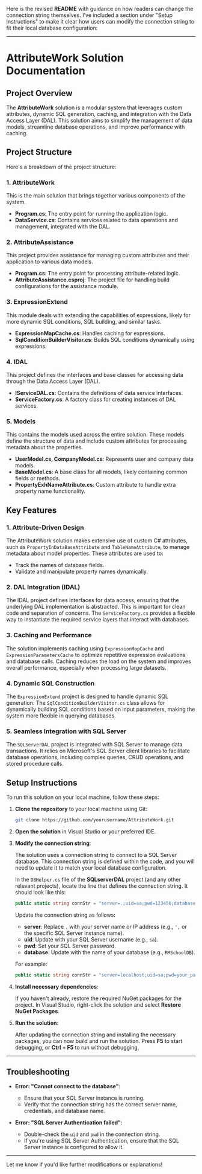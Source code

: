 Here is the revised **README** with guidance on how readers can change the connection string themselves. I've included a section under "Setup Instructions" to make it clear how users can modify the connection string to fit their local database configuration:

---

# AttributeWork Solution Documentation

## Project Overview

The **AttributeWork** solution is a modular system that leverages custom attributes, dynamic SQL generation, caching, and integration with the Data Access Layer (DAL). This solution aims to simplify the management of data models, streamline database operations, and improve performance with caching.

## Project Structure

Here's a breakdown of the project structure:

### 1. AttributeWork

This is the main solution that brings together various components of the system.

* **Program.cs**: The entry point for running the application logic.
* **DataService.cs**: Contains services related to data operations and management, integrated with the DAL.

### 2. AttributeAssistance

This project provides assistance for managing custom attributes and their application to various data models.

* **Program.cs**: The entry point for processing attribute-related logic.
* **AttributeAssistance.csproj**: The project file for handling build configurations for the assistance module.

### 3. ExpressionExtend

This module deals with extending the capabilities of expressions, likely for more dynamic SQL conditions, SQL building, and similar tasks.

* **ExpressionMapCache.cs**: Handles caching for expressions.
* **SqlConditionBuilderVisitor.cs**: Builds SQL conditions dynamically using expressions.

### 4. IDAL

This project defines the interfaces and base classes for accessing data through the Data Access Layer (DAL).

* **IServiceDAL.cs**: Contains the definitions of data service interfaces.
* **ServiceFactory.cs**: A factory class for creating instances of DAL services.

### 5. Models

This contains the models used across the entire solution. These models define the structure of data and include custom attributes for processing metadata about the properties.

* **UserModel.cs, CompanyModel.cs**: Represents user and company data models.
* **BaseModel.cs**: A base class for all models, likely containing common fields or methods.
* **PropertyExhNameAttribute.cs**: Custom attribute to handle extra property name functionality.

## Key Features

### 1. Attribute-Driven Design

The AttributeWork solution makes extensive use of custom C# attributes, such as `PropertyInDataBaseAttribute` and `TableNameAttribute`, to manage metadata about model properties. These attributes are used to:

* Track the names of database fields.
* Validate and manipulate property names dynamically.

### 2. DAL Integration (IDAL)

The IDAL project defines interfaces for data access, ensuring that the underlying DAL implementation is abstracted. This is important for clean code and separation of concerns. The `ServiceFactory.cs` provides a flexible way to instantiate the required service layers that interact with databases.

### 3. Caching and Performance

The solution implements caching using `ExpressionMapCache` and `ExpressionParametersCache` to optimize repetitive expression evaluations and database calls. Caching reduces the load on the system and improves overall performance, especially when processing large datasets.

### 4. Dynamic SQL Construction

The `ExpressionExtend` project is designed to handle dynamic SQL generation. The `SqlConditionBuilderVisitor.cs` class allows for dynamically building SQL conditions based on input parameters, making the system more flexible in querying databases.

### 5. Seamless Integration with SQL Server

The `SQLServerDAL` project is integrated with SQL Server to manage data transactions. It relies on Microsoft's SQL Server client libraries to facilitate database operations, including complex queries, CRUD operations, and stored procedure calls.

## Setup Instructions

To run this solution on your local machine, follow these steps:

1. **Clone the repository** to your local machine using Git:

   ```bash
   git clone https://github.com/yourusername/AttributeWork.git
   ```

2. **Open the solution** in Visual Studio or your preferred IDE.

3. **Modify the connection string**:

   The solution uses a connection string to connect to a SQL Server database. This connection string is defined within the code, and you will need to update it to match your local database configuration.

   In the `DBHelper.cs` file of the **SQLserverDAL** project (and any other relevant projects), locate the line that defines the connection string. It should look like this:

   ```csharp
   public static string connStr = "server=.;uid=sa;pwd=123456;database=RMSchoolDB";
   ```

   Update the connection string as follows:

   * **server**: Replace `.` with your server name or IP address (e.g., `',` or the specific SQL Server instance name).
   * **uid**: Update with your SQL Server username (e.g., `sa`).
   * **pwd**: Set your SQL Server password.
   * **database**: Update with the name of your database (e.g., `RMSchoolDB`).

   For example:

   ```csharp
   public static string connStr = "server=localhost;uid=sa;pwd=your_password;database=YourDatabaseName";
   ```

4. **Install necessary dependencies**:

   If you haven't already, restore the required NuGet packages for the project. In Visual Studio, right-click the solution and select **Restore NuGet Packages**.

5. **Run the solution**:

   After updating the connection string and installing the necessary packages, you can now build and run the solution. Press **F5** to start debugging, or **Ctrl + F5** to run without debugging.

---

## Troubleshooting

* **Error: "Cannot connect to the database"**:

  * Ensure that your SQL Server instance is running.
  * Verify that the connection string has the correct server name, credentials, and database name.

* **Error: "SQL Server Authentication failed"**:

  * Double-check the `uid` and `pwd` in the connection string.
  * If you're using SQL Server Authentication, ensure that the SQL Server instance is configured to allow it.

---

Let me know if you'd like further modifications or explanations!
